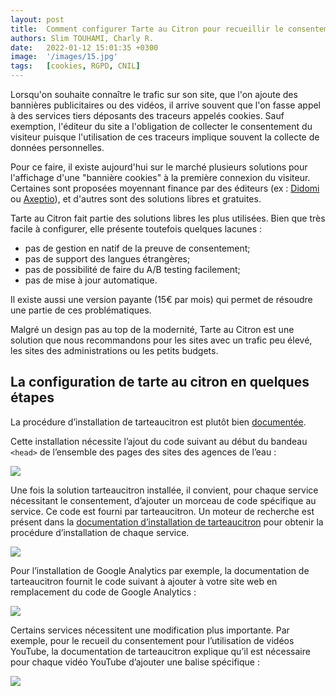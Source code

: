 ```yaml
---
layout: post
title:  Comment configurer Tarte au Citron pour recueillir le consentement ?
authors: Slim TOUHAMI, Charly R.
date:   2022-01-12 15:01:35 +0300
image:  '/images/15.jpg'
tags:   [cookies, RGPD, CNIL]
---
```


Lorsqu'on souhaite connaître le trafic sur son site, que l'on ajoute des bannières publicitaires ou des vidéos, il arrive souvent que l'on fasse appel à des services tiers déposants des traceurs appelés cookies. Sauf exemption, l'éditeur du site a l'obligation de collecter le consentement du visiteur puisque l'utilisation de ces traceurs implique souvent la collecte de données personnelles.

Pour ce faire, il existe aujourd'hui sur le marché plusieurs solutions pour l'affichage d'une "bannière cookies" à la première connexion du visiteur. Certaines sont proposées moyennant finance par des éditeurs (ex : [Didomi](https://support.didomi.io/fr/analytics) ou [Axeptio](https://www.axeptio.eu/post/les-cookies-google-analytics-sont-ils-soumis-au-consentement)), et d'autres sont des solutions libres et gratuites. 

Tarte au Citron fait partie des solutions libres les plus utilisées. Bien que très facile à configurer, elle présente toutefois quelques lacunes :
- pas de gestion en natif de la preuve de consentement;
- pas de support des langues étrangères;
- pas de possibilité de faire du A/B testing facilement;
- pas de mise à jour automatique.

Il existe aussi une version payante (15€ par mois) qui permet de  résoudre une partie de ces problématiques.

Malgré un design pas au top de la modernité, Tarte au Citron est une solution que nous recommandons pour les sites avec un trafic peu élevé, les sites des administrations ou les petits budgets.

## La configuration de tarte au citron en quelques étapes

La procédure d’installation de tarteaucitron est plutôt bien [documentée](https://tarteaucitron.io/fr/install/).

Cette installation nécessite l’ajout du code suivant au début du bandeau `<head>` de l’ensemble des pages des sites des agences de l’eau :

![](https://astraporta.com/assets/images/1.PNG)

Une fois la solution tarteaucitron installée, il convient, pour chaque service nécessitant le consentement, d’ajouter un morceau de code spécifique au service. Ce code est fourni par tarteaucitron. Un moteur de recherche est présent dans la [documentation d’installation de tarteaucitron](https://tarteaucitron.io/fr/install/) pour obtenir la procédure d’installation de chaque service.

![](https://astraporta.com/assets/images/2.PNG)

Pour l’installation de Google Analytics par exemple, la documentation de tarteaucitron fournit le code suivant à ajouter à votre site web en remplacement du code de Google Analytics :

![](https://astraporta.com/assets/images/3.PNG)

Certains services nécessitent une modification plus importante. Par exemple, pour le recueil du consentement pour l’utilisation de vidéos YouTube, la documentation de tarteaucitron explique qu’il est nécessaire pour chaque vidéo YouTube d’ajouter une balise spécifique :

![](https://astraporta.com/assets/images/4.PNG)